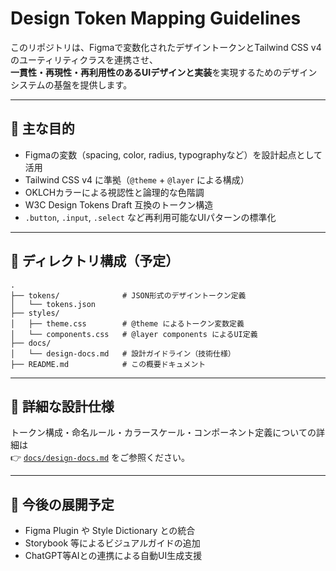 # Design Token Mapping Guidelines

このリポジトリは、Figmaで変数化されたデザイントークンとTailwind CSS v4 のユーティリティクラスを連携させ、  
**一貫性・再現性・再利用性のあるUIデザインと実装**を実現するためのデザインシステムの基盤を提供します。

---

## 🎯 主な目的

- Figmaの変数（spacing, color, radius, typographyなど）を設計起点として活用
- Tailwind CSS v4 に準拠（`@theme` + `@layer` による構成）
- OKLCHカラーによる視認性と論理的な色階調
- W3C Design Tokens Draft 互換のトークン構造
- `.button`, `.input`, `.select` など再利用可能なUIパターンの標準化

---

## 📁 ディレクトリ構成（予定）

```
.
├── tokens/              # JSON形式のデザイントークン定義
│   └── tokens.json
├── styles/
│   ├── theme.css        # @theme によるトークン変数定義
│   └── components.css   # @layer components によるUI定義
├── docs/
│   └── design-docs.md   # 設計ガイドライン（技術仕様）
├── README.md            # この概要ドキュメント
```

---

## 📘 詳細な設計仕様

トークン構成・命名ルール・カラースケール・コンポーネント定義についての詳細は  
👉 [`docs/design-docs.md`](./docs/design-docs.md) をご参照ください。

---

## 🚀 今後の展開予定

- Figma Plugin や Style Dictionary との統合
- Storybook 等によるビジュアルガイドの追加
- ChatGPT等AIとの連携による自動UI生成支援
